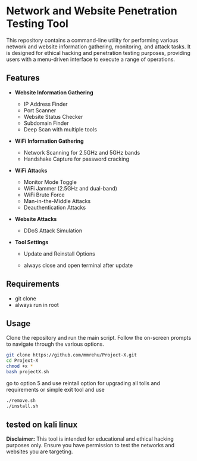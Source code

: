 
# Network and Website Penetration Testing Tool

This repository contains a command-line utility for performing various network and website information gathering, monitoring, and attack tasks. It is designed for ethical hacking and penetration testing purposes, providing users with a menu-driven interface to execute a range of operations.

## Features

- **Website Information Gathering**
  - IP Address Finder
  - Port Scanner
  - Website Status Checker
  - Subdomain Finder
  - Deep Scan with multiple tools

- **WiFi Information Gathering**
  - Network Scanning for 2.5GHz and 5GHz bands
  - Handshake Capture for password cracking

- **WiFi Attacks**
  - Monitor Mode Toggle
  - WiFi Jammer (2.5GHz and dual-band)
  - WiFi Brute Force
  - Man-in-the-Middle Attacks
  - Deauthentication Attacks

- **Website Attacks**
  - DDoS Attack Simulation

- **Tool Settings**
  - Update and Reinstall Options
 
  - always close and open terminal after update

## Requirements

- git clone
- always run in root

## Usage

Clone the repository and run the main script. Follow the on-screen prompts to navigate through the various options.

```bash
git clone https://github.com/mmrehu/Project-X.git
cd Projext-X
chmod +x *
bash projectX.sh

```
go to option 5 and use reintall option for upgrading all tolls and requirements or simple exit tool and  use 
```bash
./remove.sh
./install.sh
```
tested on kali linux 
-
**Disclaimer:** This tool is intended for educational and ethical hacking purposes only. Ensure you have permission to test the networks and websites you are targeting.


